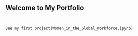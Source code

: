 ## Welcome to My Portfolio

```markdown


See my first project(Women_in_the_Global_Workforce.ipynb)
```
